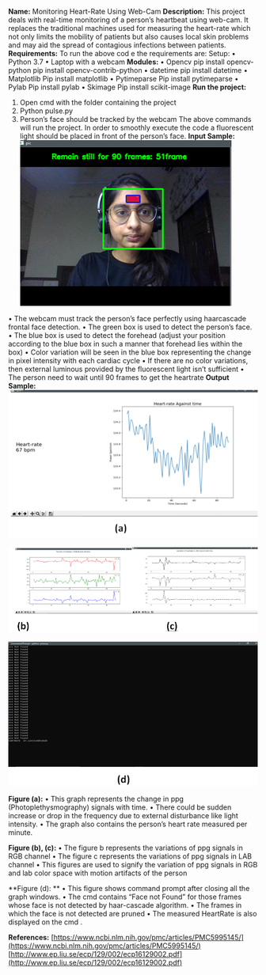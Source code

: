 **Name:** Monitoring Heart-Rate Using Web-Cam
**Description:**
This project deals with real-time monitoring of a person’s heartbeat using web-cam. 
It replaces the traditional machines used for measuring the heart-rate which not only limits the mobility of patients 
but also causes local skin problems and may aid the spread of contagious infections between patients.
**Requirements:**
To run the above cod	e the requirements are:
Setup:
•	Python 3.7
•	Laptop with a webcam
**Modules:**
•	Opencv
pip install opencv-python
pip install opencv-contrib-python
•	datetime
pip install datetime
•	Matplotlib
Pip install matplotlib
•	Pytimeparse
Pip install pytimeparse
•	Pylab
Pip install pylab
•	Skimage
Pip install scikit-image
**Run the project:**
1.	Open cmd with the folder containing the project
2.	Python pulse.py
3.	Person’s face should be tracked by the webcam
The above commands will run the project. In order to smoothly execute the code a fluorescent light should be placed in front of the person’s face. 
**Input Sample:**
![](FaceDetection.png)


•	The webcam must track the person’s face perfectly using haarcascade frontal face detection. 
•	The green box is used to detect the person’s face.
•	 The blue box is used to detect the forehead (adjust your position according to the blue box in such a manner that forehead lies within the box)
•	Color variation will be seen in the blue box representing the change in pixel intensity with each cardiac cycle
•	If there are no color variations, then external luminous provided by the fluorescent light isn’t sufficient
•	The person need to wait until 90 frames to get the heartrate
**Output Sample:**
![](HeartRateGraph.png)


![](RGBCIE.png)


![](Terminal.png)



**Figure (a):**
•	This graph represents the change in ppg (Photoplethysmography) signals with time.
•	 There could be sudden increase or drop in the frequency due to external disturbance like light intensity.
•	The graph also contains the person’s heart rate measured per minute.

**Figure (b), (c):**
•	The figure b represents the variations of ppg signals in RGB channel
•	The figure c represents the variations of ppg signals in LAB channel
•	This figures are used to signify the variation of ppg signals in RGB and lab color space with motion artifacts of the person

**Figure (d): **
•	This figure shows command prompt after closing all the graph windows.
•	The cmd contains “Face not Found” for those frames whose face is not detected by haar-cascade algorithm.
•	The frames in which the face is not detected are pruned
•	The measured HeartRate is also displayed on the cmd .

**References:**
[https://www.ncbi.nlm.nih.gov/pmc/articles/PMC5995145/](https://www.ncbi.nlm.nih.gov/pmc/articles/PMC5995145/)
[http://www.ep.liu.se/ecp/129/002/ecp16129002.pdf](http://www.ep.liu.se/ecp/129/002/ecp16129002.pdf)